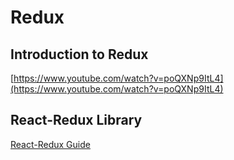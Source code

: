 # Redux

## Introduction to Redux

[https://www.youtube.com/watch?v=poQXNp9ItL4](https://www.youtube.com/watch?v=poQXNp9ItL4)

## React-Redux Library

[React-Redux Guide](https://www.valentinog.com/blog/redux/)
